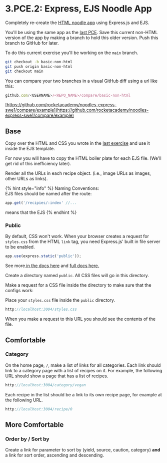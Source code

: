 # 3.PCE.2: Express, EJS Noodle App

Completely re-create the [HTML noodle app](../../2-back-end-basics/2.pce-post-class-exercises/2.pce.5-noodle-website.md) using Express.js and EJS.

You'll be using the same app as the [last PCE](3.pce.1-express-noodle-app.md). Save this current non-HTML version of the app by making a branch to hold this older version. Push this branch to GitHub for later.

To do this current exercise you'll be working on the `main` branch.

```bash
git checkout -b basic-non-html
git push origin basic-non-html
git checkout main
```

You can compare your two branches in a visual GitHub diff using a url like this: 

```javascript
github.com/<USERNAME>/<REPO_NAME>/compare/basic-non-html
```

[https://github.com/rocketacademy/noodles-express-swe1/compare/example](https://github.com/rocketacademy/noodles-express-swe1/compare/example)

## Base

Copy over the HTML and CSS you wrote in the [last exercise](https://github.com/rocketacademy/noodle-app-css) and use it inside the EJS template.

For now you will have to copy the HTML boiler plate for each EJS file. \(We'll get rid of this inefficiency later\).

Render all the URLs in each recipe object. \(i.e., image URLs as images, other URLs as links\).

{% hint style="info" %}
Naming Conventions:  
EJS files should be named after the route:  
  


```javascript
app.get('/recipies/:index' //...
```

means that the EJS 
{% endhint %}

### Public

By default, CSS won't work. When your browser creates a request for `styles.css` from the HTML `link` tag, you need Express.js' built in file server to be enabled.

```javascript
app.use(express.static('public'));
```

See more[ in the docs here](https://expressjs.com/en/starter/static-files.html) and [full docs here.](https://expressjs.com/en/4x/api.html#express.static)

Create a directory named `public`. All CSS files will go in this directory.

Make a request for a CSS file inside the directory to make sure that the configs work:

Place your `styles.css` file inside the `public` directory.

```javascript
http://localhost:3004/styles.css
```

When you make a request to this URL you should see the contents of the file.

## Comfortable

### Category

On the home page, `/`, make a list of links for all categories. Each link should link to a category page with a list of recipes on it. For example, the following URL should show a page that has a list of recipes.

```javascript
http://localhost:3004/category/vegan
```

Each recipe in the list should be a link to its own recipe page, for example at the following URL.

```javascript
http://localhost:3004/recipe/0
```

## More Comfortable

### Order by / Sort by

Create a link for parameter to sort by \(yield, source, caution, category\) **and** a link for sort order, ascending and descending.

